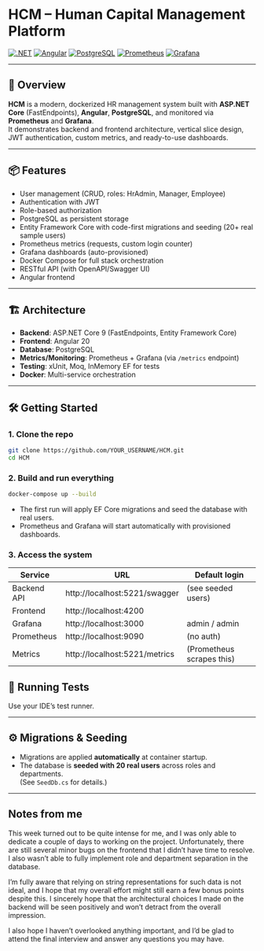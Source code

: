 # HCM – Human Capital Management Platform

[![.NET](https://img.shields.io/badge/.NET-9.0-blue?logo=dotnet)](https://dotnet.microsoft.com/)
[![Angular](https://img.shields.io/badge/Angular-20-red?logo=angular)](https://angular.io/)
[![PostgreSQL](https://img.shields.io/badge/PostgreSQL-16-blue?logo=postgresql)](https://www.postgresql.org/)
[![Prometheus](https://img.shields.io/badge/Prometheus-Metrics-orange?logo=prometheus)](https://prometheus.io/)
[![Grafana](https://img.shields.io/badge/Grafana-Dashboards-orange?logo=grafana)](https://grafana.com/)

---

## 🚀 Overview

**HCM** is a modern, dockerized HR management system built with **ASP.NET Core** (FastEndpoints), **Angular**, **PostgreSQL**, and monitored via **Prometheus** and **Grafana**.  
It demonstrates backend and frontend architecture, vertical slice design, JWT authentication, custom metrics, and ready-to-use dashboards.

---

## 📦 Features

- User management (CRUD, roles: HrAdmin, Manager, Employee)
- Authentication with JWT
- Role-based authorization
- PostgreSQL as persistent storage
- Entity Framework Core with code-first migrations and seeding (20+ real sample users)
- Prometheus metrics (requests, custom login counter)
- Grafana dashboards (auto-provisioned)
- Docker Compose for full stack orchestration
- RESTful API (with OpenAPI/Swagger UI)
- Angular frontend

---

## 🏗️ Architecture

- **Backend**: ASP.NET Core 9 (FastEndpoints, Entity Framework Core)
- **Frontend**: Angular 20
- **Database**: PostgreSQL
- **Metrics/Monitoring**: Prometheus + Grafana (via `/metrics` endpoint)
- **Testing**: xUnit, Moq, InMemory EF for tests
- **Docker**: Multi-service orchestration

---

## 🛠️ Getting Started

### 1. Clone the repo

```bash
git clone https://github.com/YOUR_USERNAME/HCM.git
cd HCM
```
### 2. Build and run everything

```bash
docker-compose up --build
```

- The first run will apply EF Core migrations and seed the database with real users.
- Prometheus and Grafana will start automatically with provisioned dashboards.

### 3. Access the system

| Service      | URL                              | Default login            |
|--------------|----------------------------------|--------------------------|
| Backend API  | http://localhost:5221/swagger    | (see seeded users)  |
| Frontend     | http://localhost:4200            |                          |
| Grafana      | http://localhost:3000            | admin / admin            |
| Prometheus   | http://localhost:9090            | (no auth)                |
| Metrics      | http://localhost:5221/metrics    | (Prometheus scrapes this) |

## 🧪 Running Tests

Use your IDE’s test runner.

---

## ⚙️ Migrations & Seeding

- Migrations are applied **automatically** at container startup.
- The database is **seeded with 20 real users** across roles and departments.  
  (See `SeedDb.cs` for details.)

---

## Notes from me

This week turned out to be quite intense for me, and I was only able to dedicate a couple of days to working on the project. Unfortunately, there are still several minor bugs on the frontend that I didn’t have time to resolve. I also wasn’t able to fully implement role and department separation in the database.

I’m fully aware that relying on string representations for such data is not ideal, and I hope that my overall effort might still earn a few bonus points despite this. I sincerely hope that the architectural choices I made on the backend will be seen positively and won’t detract from the overall impression.

I also hope I haven’t overlooked anything important, and I’d be glad to attend the final interview and answer any questions you may have.